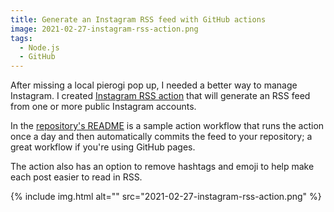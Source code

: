 ```yaml
---
title: Generate an Instagram RSS feed with GitHub actions
image: 2021-02-27-instagram-rss-action.png
tags:
  - Node.js
  - GitHub
---
```


After missing a local pierogi pop up, I needed a better way to manage Instagram. I created [Instagram RSS action](https://github.com/katydecorah/instagram-rss-action) that will generate an RSS feed from one or more public Instagram accounts.

In the [repository's README](https://github.com/katydecorah/instagram-rss-action#setup) is a sample action workflow that runs the action once a day and then automatically commits the feed to your repository; a great workflow if you're using GitHub pages.

The action also has an option to remove hashtags and emoji to help make each post easier to read in RSS.

<div class="photos">
{% include img.html alt="" src="2021-02-27-instagram-rss-action.png" %}
</div>

